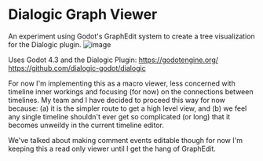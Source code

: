 # Dialogic Graph Viewer

An experiment using Godot's GraphEdit system to create a tree visualization for the Dialogic plugin.
![image](https://github.com/user-attachments/assets/38427911-490a-4406-ad7b-a469d914935f)

Uses Godot 4.3 and the Dialogic Plugin:
https://godotengine.org/
https://github.com/dialogic-godot/dialogic

For now I'm implementing this as a macro viewer, less concerned with timeline inner workings and focusing (for now) on the connections between timelines.
My team and I have decided to proceed this way for now because:
  (a) it is the simpler route to get a high level view, and
  (b) we feel any single timeline shouldn't ever get so complicated (or long) that it becomes unweildy in the current timeline editor.

We've talked about making comment events editable though for now I'm keeping this a read only viewer until I get the hang of GraphEdit.
